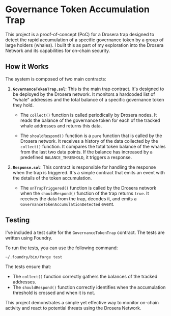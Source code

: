 # Governance Token Accumulation Trap

This project is a proof-of-concept (PoC) for a Drosera trap designed to detect the rapid accumulation of a specific governance token by a group of large holders (whales). I built this as part of my exploration into the Drosera Network and its capabilities for on-chain security.

## How it Works

The system is composed of two main contracts:

1.  **`GovernanceTokenTrap.sol`**: This is the main trap contract. It's designed to be deployed by the Drosera network. It monitors a hardcoded list of "whale" addresses and the total balance of a specific governance token they hold.

    -   The `collect()` function is called periodically by Drosera nodes. It reads the balance of the governance token for each of the tracked whale addresses and returns this data.

    -   The `shouldRespond()` function is a `pure` function that is called by the Drosera network. It receives a history of the data collected by the `collect()` function. It compares the total token balance of the whales from the last two data points. If the balance has increased by a predefined `BALANCE_THRESHOLD`, it triggers a response.

2.  **`Response.sol`**: This contract is responsible for handling the response when the trap is triggered. It's a simple contract that emits an event with the details of the token accumulation.

    -   The `onTrapTriggered()` function is called by the Drosera network when the `shouldRespond()` function of the trap returns `true`. It receives the data from the trap, decodes it, and emits a `GovernanceTokenAccumulationDetected` event.

## Testing

I've included a test suite for the `GovernanceTokenTrap` contract. The tests are written using Foundry.

To run the tests, you can use the following command:

```bash
~/.foundry/bin/forge test
```

The tests ensure that:

-   The `collect()` function correctly gathers the balances of the tracked addresses.
-   The `shouldRespond()` function correctly identifies when the accumulation threshold is crossed and when it is not.

This project demonstrates a simple yet effective way to monitor on-chain activity and react to potential threats using the Drosera Network.